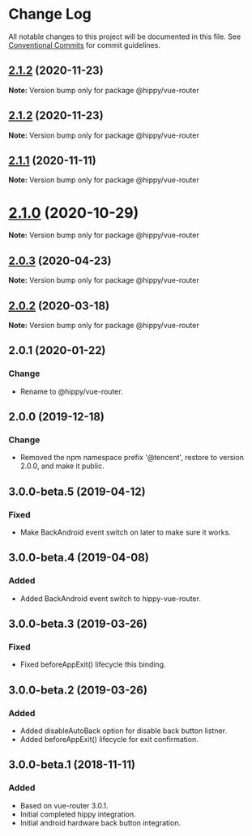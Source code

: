 # Change Log

All notable changes to this project will be documented in this file.
See [Conventional Commits](https://conventionalcommits.org) for commit guidelines.

## [2.1.2](https://github.com/Tencent/Hippy/tree/master/packages/hippy-vue-router/compare/2.1.1...2.1.2) (2020-11-23)

**Note:** Version bump only for package @hippy/vue-router





## [2.1.2](https://github.com/Tencent/Hippy/tree/master/packages/hippy-vue-router/compare/2.1.1...2.1.2) (2020-11-23)

**Note:** Version bump only for package @hippy/vue-router





## [2.1.1](https://github.com/Tencent/Hippy/tree/master/packages/hippy-vue-router/compare/2.1.0...2.1.1) (2020-11-11)

**Note:** Version bump only for package @hippy/vue-router





# [2.1.0](https://github.com/Tencent/Hippy/tree/master/packages/hippy-vue-router/compare/2.0.3...2.1.0) (2020-10-29)

**Note:** Version bump only for package @hippy/vue-router





## [2.0.3](https://github.com/Tencent/Hippy/tree/master/packages/hippy-vue-router/compare/2.0.2...2.0.3) (2020-04-23)

**Note:** Version bump only for package @hippy/vue-router





## [2.0.2](https://github.com/Tencent/Hippy/tree/master/packages/hippy-vue-router/compare/2.0.1...2.0.2) (2020-03-18)

**Note:** Version bump only for package @hippy/vue-router

## 2.0.1 (2020-01-22)

### Change

* Rename to @hippy/vue-router.

## 2.0.0 (2019-12-18)

### Change

* Removed the npm namespace prefix '@tencent', restore to version 2.0.0, and make it public.

## 3.0.0-beta.5 (2019-04-12)

### Fixed

* Make BackAndroid event switch on later to make sure it works.

## 3.0.0-beta.4 (2019-04-08)

### Added

* Added BackAndroid event switch to hippy-vue-router.

## 3.0.0-beta.3 (2019-03-26)

### Fixed

* Fixed beforeAppExit() lifecycle this binding.

## 3.0.0-beta.2 (2019-03-26)

### Added

* Added disableAutoBack option for disable back button listner.
* Added beforeAppExit() lifecycle for exit confirmation.

## 3.0.0-beta.1 (2018-11-11)

### Added
* Based on vue-router 3.0.1.
* Initial completed hippy integration.
* Initial android hardware back button integration.
